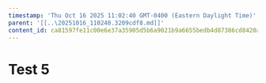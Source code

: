 ```yaml
---
timestamp: 'Thu Oct 16 2025 11:02:40 GMT-0400 (Eastern Daylight Time)'
parent: '[[..\20251016_110240.3209cdf8.md]]'
content_id: ca81597fe11c00e6e37a35905d5b6a9021b9a6655bedb4d87386cd8420a4400e
---
```


# Test 5
